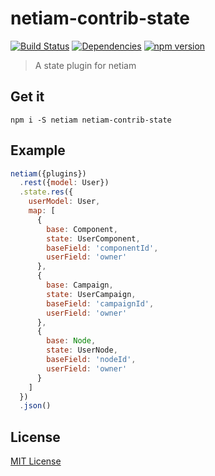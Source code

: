 # netiam-contrib-state

[![Build Status](https://travis-ci.org/netiam/contrib-state.svg)](https://travis-ci.org/netiam/contrib-state)
[![Dependencies](https://david-dm.org/netiam/contrib-state.svg)](https://david-dm.org/netiam/contrib-state)
[![npm version](https://badge.fury.io/js/netiam-contrib-state.svg)](http://badge.fury.io/js/netiam-contrib-state)

> A state plugin for netiam

## Get it

```
npm i -S netiam netiam-contrib-state
```

## Example

```js
netiam({plugins})
  .rest({model: User})
  .state.res({
    userModel: User,
    map: [
      {
        base: Component,
        state: UserComponent,
        baseField: 'componentId',
        userField: 'owner'
      },
      {
        base: Campaign,
        state: UserCampaign,
        baseField: 'campaignId',
        userField: 'owner'
      },
      {
        base: Node,
        state: UserNode,
        baseField: 'nodeId',
        userField: 'owner'
      }
    ]
  })
  .json()
```

## License

[MIT License](http://en.wikipedia.org/wiki/MIT_License)
